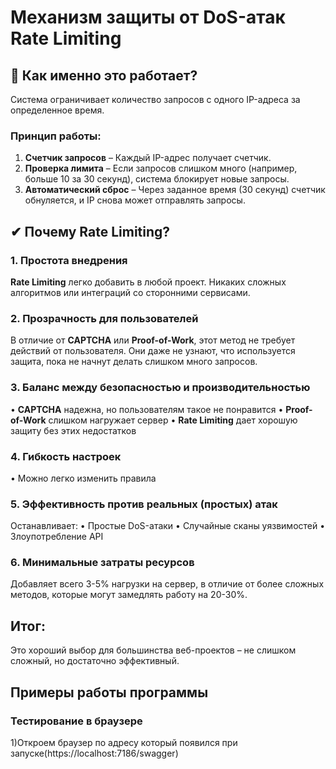 # Механизм защиты от DoS-атак Rate Limiting
## 🔧 Как именно это работает?
Система ограничивает количество запросов с одного IP-адреса за определенное время.
### Принцип работы:
1.	**Счетчик запросов** – Каждый IP-адрес получает счетчик.
2.	**Проверка лимита** – Если запросов слишком много (например, больше 10 за 30 секунд), система блокирует новые запросы.
3.	**Автоматический сброс** – Через заданное время (30 секунд) счетчик обнуляется, и IP снова может отправлять запросы.
## ✔ Почему  Rate Limiting?
### 1.	Простота внедрения
**Rate Limiting** легко добавить в любой проект. Никаких сложных алгоритмов или интеграций со сторонними сервисами.
### 2. Прозрачность для пользователей
В отличие от **CAPTCHA** или **Proof-of-Work**, этот метод не требует действий от пользователя. Они даже не узнают, что используется защита, пока не начнут делать слишком много запросов.
### 3. Баланс между безопасностью и производительностью
•	**CAPTCHA** надежна, но  пользователям такое не понравится
•	**Proof-of-Work** слишком нагружает сервер
•	**Rate Limiting** дает хорошую защиту без этих недостатков
### 4. Гибкость настроек
•	Можно легко изменить правила
### 5. Эффективность против реальных (простых) атак
Останавливает:
•	Простые DoS-атаки
•	Случайные сканы уязвимостей
•	Злоупотребление API
### 6.  Минимальные затраты ресурсов
Добавляет всего 3-5% нагрузки на сервер, в отличие от более сложных методов, которые могут замедлять работу на 20-30%.
## Итог: 
Это хороший выбор для большинства веб-проектов – не слишком сложный, но достаточно эффективный.

## Примеры работы программы
### Тестирование в браузере
1)Откроем браузер по адресу который появился при запуске(https://localhost:7186/swagger)


